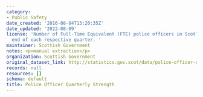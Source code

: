 ```yaml
---
category:
- Public Safety
date_created: '2016-08-04T13:20:35Z'
date_updated: '2022-08-09'
license: 'Number of Full-Time Equivalent (FTE) police officers in Scotland at the
  end of each respective quarter. '
maintainer: Scottish Government
notes: <p>manual extraction</p>
organization: Scottish Government
original_dataset_link: http://statistics.gov.scot/data/police-officer-quarterly-strength
records: null
resources: []
schema: default
title: Police Officer Quarterly Strength
---
```

